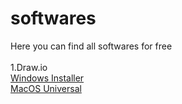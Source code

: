 # softwares
Here you can find all softwares for free<br><br>
1.Draw.io <br>
<a href="https://github.com/jgraph/drawio-desktop/releases/download/v17.2.4/draw.io-17.2.4-windows-installer.exe">Windows Installer</a><br>
<a href="https://github.com/jgraph/drawio-desktop/releases/download/v17.2.4/draw.io-universal-17.2.4.dmg">MacOS Universal</a>
